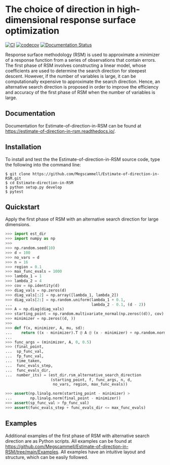 # The choice of direction in high-dimensional response surface optimization
[![CI](https://github.com/Megscammell/Estimate-of-direction-in-RSM/actions/workflows/config.yml/badge.svg)](https://github.com/Megscammell/Estimate-of-direction-in-RSM/actions/workflows/config.yml)
[![codecov](https://codecov.io/gh/Megscammell/Estimate-of-direction-in-RSM/branch/main/graph/badge.svg?token=HMOJXTZXV4)](https://codecov.io/gh/Megscammell/Estimate-of-direction-in-RSM)
[![Documentation Status](https://readthedocs.org/projects/estimate-of-direction-in-rsm/badge/?version=latest)](https://estimate-of-direction-in-rsm.readthedocs.io/en/latest/?badge=latest)

Response surface methodology (RSM) is used to approximate a minimizer of a response function from a series of observations that contain errors. The first phase of RSM involves constructing a linear model, whose coefficients are used to determine the search direction for steepest descent. However, if the number of variables is large, it can be computationally expensive to approximate the search direction. Hence, an alternative search direction is proposed in order to improve the efficiency and accuracy of the first phase of RSM when the number of variables is large.

## Documentation
Documentation for Estimate-of-direction-in-RSM can be found at https://estimate-of-direction-in-rsm.readthedocs.io/.

## Installation
To install and test the the Estimate-of-direction-in-RSM source code, type the following into the command line:

```console
$ git clone https://github.com/Megscammell/Estimate-of-direction-in-RSM.git
$ cd Estimate-direction-in-RSM
$ python setup.py develop
$ pytest
```

## Quickstart

Apply the first phase of RSM with an alternative search direction for large dimensions.

```python
>>> import est_dir
>>> import numpy as np
>>>
>>> np.random.seed(10)
>>> d = 100
>>> no_vars = d
>>> n = 16
>>> region = 0.1
>>> max_func_evals = 1000
>>> lambda_1 = 1
>>> lambda_2 = 4
>>> cov = np.identity(d)
>>> diag_vals = np.zeros(d)
>>> diag_vals[:2] = np.array([lambda_1, lambda_2])
>>> diag_vals[2:] = np.random.uniform(lambda_1 + 0.1,
...                                   lambda_2 - 0.1, (d - 2))
>>> A = np.diag(diag_vals)
>>> starting_point = np.random.multivariate_normal(np.zeros((d)), cov)
>>> minimizer = np.zeros((d, ))
>>> 
>>> def f(x, minimizer, A, mu, sd):
...    return ((x - minimizer).T @ A @ (x - minimizer) + np.random.normal(mu, sd))
...    
>>> func_args = (minimizer, A, 0, 0.5)
>>> (final_point,
...  sp_func_val,
...  fp_func_val,
...  time_taken,
...  func_evals_step,
...  func_evals_dir,
...  number_its) = (est_dir.rsm_alternative_search_direction
                    (starting_point, f, func_args, n, d,
                     no_vars, region, max_func_evals))

>>> assert(np.linalg.norm(starting_point - minimizer) >
...        np.linalg.norm(final_point - minimizer))
>>> assert(sp_func_val > fp_func_val)
>>> assert(func_evals_step + func_evals_dir <= max_func_evals)

```


## Examples

Additional examples of the first phase of RSM with alternative search direction are as Python scripts. All examples can be found at https://github.com/Megscammell/Estimate-of-direction-in-RSM/tree/main/Examples. All examples have an intuitive layout and structure, which can be easily followed. 
